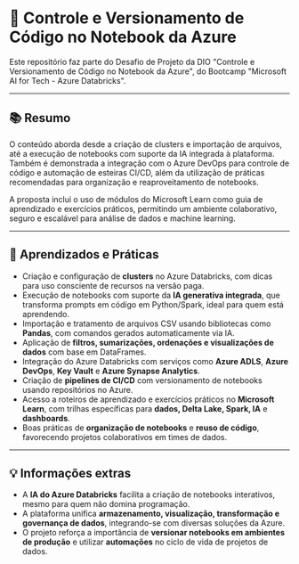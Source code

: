 # 📌 Controle e Versionamento de Código no Notebook da Azure
Este repositório faz parte do Desafio de Projeto da DIO "Controle e Versionamento de Código no Notebook da Azure", do Bootcamp "Microsoft AI for Tech - Azure Databricks".

---

## 📚 Resumo

O conteúdo aborda desde a criação de clusters e importação de arquivos, até a execução de notebooks com suporte da IA integrada à plataforma. Também é demonstrada a integração com o Azure DevOps para controle de código e automação de esteiras CI/CD, além da utilização de práticas recomendadas para organização e reaproveitamento de notebooks. 

A proposta inclui o uso de módulos do Microsoft Learn como guia de aprendizado e exercícios práticos, permitindo um ambiente colaborativo, seguro e escalável para análise de dados e machine learning.

---

## 🧠 Aprendizados e Práticas
- Criação e configuração de **clusters** no Azure Databricks, com dicas para uso consciente de recursos na versão paga.
- Execução de notebooks com suporte da **IA generativa integrada**, que transforma prompts em código em Python/Spark, ideal para quem está aprendendo.
- Importação e tratamento de arquivos CSV usando bibliotecas como **Pandas**, com comandos gerados automaticamente via IA.
- Aplicação de **filtros, sumarizações, ordenações e visualizações de dados** com base em DataFrames.
- Integração do Azure Databricks com serviços como **Azure ADLS**, **Azure DevOps**, **Key Vault** e **Azure Synapse Analytics**.
- Criação de **pipelines de CI/CD** com versionamento de notebooks usando repositórios no Azure.
- Acesso a roteiros de aprendizado e exercícios práticos no **Microsoft Learn**, com trilhas específicas para **dados, Delta Lake, Spark, IA** e **dashboards**.
- Boas práticas de **organização de notebooks** e **reuso de código**, favorecendo projetos colaborativos em times de dados.

---

## 💡 Informações extras
- A **IA do Azure Databricks** facilita a criação de notebooks interativos, mesmo para quem não domina programação.
- A plataforma unifica **armazenamento, visualização, transformação e governança de dados**, integrando-se com diversas soluções da Azure.
- O projeto reforça a importância de **versionar notebooks em ambientes de produção** e utilizar **automações** no ciclo de vida de projetos de dados.
